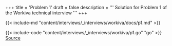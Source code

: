 +++
title = 'Problem 1'
draft = false
description =  '''
Solution for Problem 1 of the Workiva technical interview
'''
+++

{{< include-md "content/interviews/_interviews/workiva/docs/p1.md" >}}

{{< include-code "content/interviews/_interviews/workiva/p1.go" "go" >}}
[Source](https://github.com/grind-rip/interviews/blob/master/workiva/p1.go)
